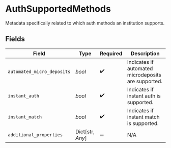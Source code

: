 # AuthSupportedMethods

Metadata specifically related to which auth methods an institution supports.


## Fields

| Field                                               | Type                                                | Required                                            | Description                                         |
| --------------------------------------------------- | --------------------------------------------------- | --------------------------------------------------- | --------------------------------------------------- |
| `automated_micro_deposits`                          | *bool*                                              | :heavy_check_mark:                                  | Indicates if automated microdeposits are supported. |
| `instant_auth`                                      | *bool*                                              | :heavy_check_mark:                                  | Indicates if instant auth is supported.             |
| `instant_match`                                     | *bool*                                              | :heavy_check_mark:                                  | Indicates if instant match is supported.            |
| `additional_properties`                             | Dict[str, *Any*]                                    | :heavy_minus_sign:                                  | N/A                                                 |